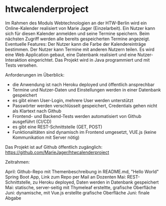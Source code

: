 # htwcalenderproject
Im Rahmen des Moduls Webtechnologien an der HTW-Berlin wird ein Online-Kalender realisiert von Marie Jager (Einzelarbeit). Ein Nutzer kann sich für diesen Kalender anmelden und seine Termine speichern. Beim nächsten Zugriff werden alle bereits gespeicherten Termine angezeigt. Eventuelle Features: Der Nutzer kann die Farbe der Kalendereinträge bestimmen. Der Nutzer kann Termine mit anderen Nutzern teilen. Es wird eine Web Application gebaut, eine Datenbank realisiert und eine Nutzer-Interaktion eingerichtet. Das Projekt wird in Java programmiert und mit Tests versehen.

Anforderungen im Überblick: 
- die Anwendung ist nach Heroku deployed und öffentlich ansprechbar 
- Termine und Nutzer-Daten und Einstellungen werden in einer Datenbank gespeichert 
- es gibt einen User-Login, mehrere User werden unterstützt 
- Passwörter werden verschlüsselt gespeichert, Credentials gehen nicht als Klartext nach Github 
- Frontend- und Backend-Tests werden automatisiert von Github ausgeführt (CI/CD) 
- es gibt eine REST-Schnittstelle (GET, POST) 
- Funktionalitäten sind dynamisch im Frontend umgesetzt, VUE.js (keine Kommunikation mit Server nötig)

Das Projekt ist auf Github öffentlich zugänglich: https://github.com/MarieJager/htwcalenderproject

Zeitrahmen:

April: Github-Repo mit Themenbeschreibung in README.md, "Hello World" Spring Boot App, Link zum Repo per Mail an Dozenten
Mai: REST-Schnittstelle, zu Heroku deployed, Daten werden in Datenbank gespeichert
Mai: statische, server-seitig mit Thymeleaf ersteltte, grafische Oberfläche
Juni: dynamische, mit Vue.js erstellte grafische Oberfläche
Juni: finale Abgabe
